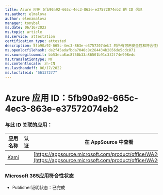 ```yaml
---
title: Azure 应用 5fb90a92-665c-4ec3-863e-e37572074eb2 的 ID 信息
ms.author: elmalova
author: elenamalova
manager: tonybal
ms.date: 06/16/2022
ms.topic: article
ms.service: attestation
certification_type: attested
description: 5fb90a92-665c-4ec3-863e-e37572074eb2 的所有可用安全性和符合性信息信息。
ms.openlocfilehash: de2f45adafbda7048c8c284434b2056de5cdc871
ms.sourcegitcommit: bb53eca8ac8750b33a86501b91c332f74e998edc
ms.translationtype: MT
ms.contentlocale: zh-CN
ms.lasthandoff: 06/17/2022
ms.locfileid: "66137277"
---
```

# <a name="azure-app-id-5fb90a92-665c-4ec3-863e-e37572074eb2"></a>Azure 应用 ID：5fb90a92-665c-4ec3-863e-e37572074eb2


### <a name="apps-associated-with-this-id"></a>与此 ID 关联的应用：
| **应用名称** | **认证** | **在 AppSource 中查看** |
|--------------|---------------|-----------------------|
| [Kami](../forward/WA200004148.md) |  | [https://appsource.microsoft.com/product/office/WA200004148](https://appsource.microsoft.com/product/office/WA200004148) |

### <a name="microsoft-365-app-compliance-status"></a>Microsoft 365应用符合性状态
- Publisher证明状态：已完成
